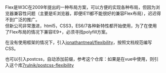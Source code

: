 Flex是W3C在2009年提出的一种布局方案，可以方便的实现各种布局，但因为浏览器兼容性问题（主要是IE浏览器，即便IE11都不能很好的兼容Flex布局），迟迟得不到广泛的推广。   
但新公司非常激进，html5，CSS3，ES6/7各种新特性都开始使用，为了在使用了Flex布局的情况下兼容IE9+，必须寻找polyfill方案。

在没有使用框架的情况下，引入[jonathantneal/flexibility](https://github.com/jonathantneal/flexibility)，按照文档规范编写CSS。   

也可以引入postcss，自动添加前缀，参考这个仓库：如果是在vue中使用，则引入这个库[7rulnik/postcss-flexibility](https://github.com/7rulnik/postcss-flexibility)
